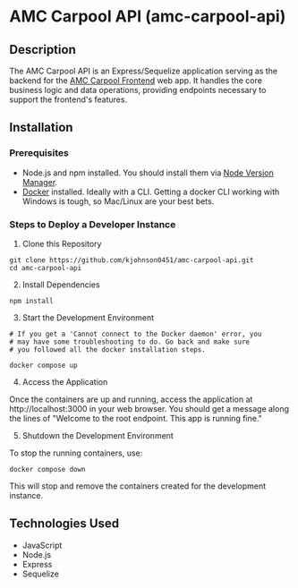 # AMC Carpool API (amc-carpool-api)

## Description

The AMC Carpool API is an Express/Sequelize application serving as the backend for the [AMC Carpool Frontend](https://github.com/kjohnson0451/amc-carpool-fe) web app. It handles the core business logic and data operations, providing endpoints necessary to support the frontend's features.

## Installation

### Prerequisites

- Node.js and npm installed. You should install them via [Node Version Manager](https://github.com/nvm-sh/nvm).
- [Docker](https://docs.docker.com/get-docker/) installed. Ideally with a CLI. Getting a docker CLI working with Windows is tough, so Mac/Linux are your best bets.

### Steps to Deploy a Developer Instance

1. Clone this Repository

```
git clone https://github.com/kjohnson0451/amc-carpool-api.git
cd amc-carpool-api
```

2. Install Dependencies

```
npm install
```

3. Start the Development Environment

```
# If you get a 'Cannot connect to the Docker daemon' error, you
# may have some troubleshooting to do. Go back and make sure
# you followed all the docker installation steps.

docker compose up
```

4. Access the Application

Once the containers are up and running, access the application at http://localhost:3000 in your web browser. You should get a message along the lines of "Welcome to the root endpoint. This app is running fine."

5. Shutdown the Development Environment

To stop the running containers, use:

```
docker compose down
```

This will stop and remove the containers created for the development instance.

## Technologies Used

- JavaScript
- Node.js
- Express
- Sequelize

